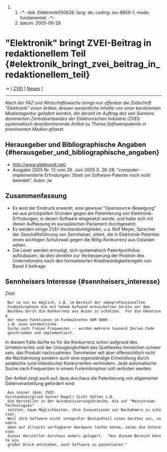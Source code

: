 1.  1.  -\*- dok: Elektronik050628; lang: de; coding: iso-8859-1; mode:
        fundamental; -\*-
    2.  datum: 2005-06-28

# \"Elektronik\" bringt ZVEI-Beitrag in redaktionellem Teil {#elektronik_bringt_zvei_beitrag_in_redaktionellem_teil}

-\> \[ [ ZVEI](SwpatzveiDe "wikilink") \| [
Neues](SwpatcninoDe "wikilink") \]

------------------------------------------------------------------------

*Nach der FAZ und Wirtschaftswoche bringt nun offenbar die Zeitschrift
\"Elektronik\" einen Artikel, dessen wesentliche Inhalte von einer
berühmnten Medienagentur geliefert werden, die derzeit im Auftrag des
von Siemens dominierten Zentralverbandes der Elektronischen Industrie
(ZVEI) systematisch desinformierende Artikel zu Thema Softwarepatente in
prominenten Medien pflanzt.*

## Herausgeber und Bibliographische Angaben {#herausgeber_und_bibliographische_angaben}

-   <http://www.elektronik.net/>
-   Ausgabe 2005 Nr. 13 vom 28. Juni 2005 S. 26-28:
    \"computer-implementierte Erfindungen: Streit um Software-Patente
    noch nicht beendet\", Autor: jw

## Zusammenfassung

-   Es wird der Eindruck erweckt, eine gewisse \"Opensource-Bewegung\"
    sei aus prinzipiellen Gründen gegen die Patentierung von
    Elektronik-Erfindungen, in denen Software eingesetzt werde, und habe
    sich mit dieser Auffassung im europäischen Parlament durchgesetzt.
-   Es werden einige ZVEI-Vorstandsmitglieder, u.a. Rolf Meyer, Sprecher
    der Geschäftsführung von Sennheiser, zitiert, die in
    Elektronik-Patenten einen wichtigen Schutzwall gegen die
    Billig-Konkurrenz aus Ostasien sehen.
-   Die Leser werden ermutigt, sich systematisch Patentportfolios
    aufzubauen, da dies ohnehin zur Verbesserung der Position des
    Unternehmens nach den formalisierten Kreditwürdigkeitsregeln von
    Basel II beitrage

## Sennheisers Interesse {#sennheisers_interesse}

Zitat:

` Nur so sei es möglich, z.B. im Bereich der semiprofessionellen`\
` Funkmikrophone die mit hohem Aufwand entwickelten Geräte vor dem`\
` Nachbau durch die Konkurrenz aus Asien zu schützen.  Für die Umsetzung`\
` der neuen Funktionen im Funkmikrofon SKM 5000 - z.B. eine automatische`\
` Suche nach freien Frequenzen -- wurden mehrere tausend Zeilen Code`\
` geschrieben und implementiert.`

In diesem Falle dürfte es für die Konkurrenz schon aufgrund des
Urheberrechts und der Unzugänglichkeit des Quelltextes hinreichen schwer
sein, das Produkt nachzuahmen. Sennheiser will aber offensichtlich nicht
die Nachahmung sondern auch eine eigenständige Entwicklung durch
asiatische (und inländische) Konkurrenten verhindern. Jede automatische
Suche nach Frequenzen in einem Funkmikrophon soll verboten werden.

Der Artikel zeigt auch auf, dass durchaus die Patentierung von
allgemeiner Datenverarbeitung gefordert wird:

` Aus seiner (Anm: ZVEI-Vorstandsmitglied Gunter Kegel) Sicht hätten z.B.`\
` die Hersteller in der Automatisierungsbranche, die auf "Mainstream-Technologien" `\
` setzten, kaum Möglichkeiten, ihre Innovationen vor Nachahmern zu schützen.`\
` Weil ihre Software nicht integraler Bestandteil eines Gerätes sei, sondern`\
` eben auf allseits verfügbarer Hardware laufen könne, seien die Interessen`\
` dieser Hersteller durchaus anders gelagert.  "Aus diesem Bereich könnte ein`\
` großer Druck entstehen, auch Software zu patentieren."`
